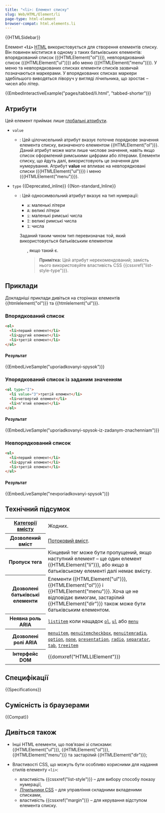 ```yaml
---
title: "<li>: Елемент списку"
slug: Web/HTML/Element/li
page-type: html-element
browser-compat: html.elements.li
---
```


{{HTMLSidebar}}

Елемент **`<li>`** [HTML](/uk/docs/Web/HTML) використовується для створення елементів списку. Він повинен міститися в одному з таких батьківських елементів: впорядкований список ({{HTMLElement("ol")}}), невпорядкований список ({{HTMLElement("ul")}}) або меню ({{HTMLElement("menu")}}). У меню та невпорядкованих списках елементи списків зазвичай позначаються маркерами. У впорядкованих списках маркери здебільшого виводяться ліворуч у вигляді лічильника, що зростає – чисел або літер.

{{EmbedInteractiveExample("pages/tabbed/li.html", "tabbed-shorter")}}

## Атрибути

Цей елемент приймає лише [глобальні атрибути](/uk/docs/Web/HTML/Global_attributes).

- `value`
  - : Цей цілочисельний атрибут вказує поточне порядкове значення елемента списку, визначеного елементом {{HTMLElement("ol")}}. Даний атрибут може мати лише числове значення, навіть якщо список оформлений римськими цифрами або літерами. Елементи списку, що йдуть далі, використовують це значення для нумерування. Атрибут **value** не впливає на невпорядковані списки ({{HTMLElement("ul")}}) і меню ({{HTMLElement("menu")}}).
- `type` {{Deprecated_inline}} {{Non-standard_Inline}}

  - : Цей односимвольний атрибут вказує на тип нумерації:

    - `a`: маленькі літери
    - `A`: великі літери
    - `i`: маленькі римські числа
    - `I`: великі римські числа
    - `1`: числа

    Заданий таким чином тип перевизначає той, який використовується батьківським елементом <ol>, якщо такий є.

    > **Примітка:** Цей атрибут нерекомендований; замість нього використовуйте властивість CSS {{cssxref("list-style-type")}}.

## Приклади

Докладніші приклади дивіться на сторінках елементів {{htmlelement("ol")}} та {{htmlelement("ul")}}.

### Впорядкований список

```html
<ol>
  <li>перший елемент</li>
  <li>другий елемент</li>
  <li>третій елемент</li>
</ol>
```

#### Результат

{{EmbedLiveSample("uporiadkovanyi-spysok")}}

### Упорядкований список із заданим значенням

```html
<ol type="I">
  <li value="3">третій елемент</li>
  <li>четвертий елемент</li>
  <li>пʼятий елемент</li>
</ol>
```

#### Результат

{{EmbedLiveSample("uporiadkovanyi-spysok-iz-zadanym-znachenniam")}}

### Невпорядкований список

```html
<ul>
  <li>перший елемент</li>
  <li>другий елемент</li>
  <li>третій елемент</li>
</ul>
```

#### Результат

{{EmbedLiveSample("nevporiadkovanyi-spysok")}}

## Технічний підсумок

<table class="properties">
  <tbody>
    <tr>
      <th scope="row">
        <a href="/uk/docs/Web/HTML/Content_categories"
          >Категорії вмісту</a
        >
      </th>
      <td>Жодних.</td>
    </tr>
    <tr>
      <th scope="row">Дозволений вміст</th>
      <td>
        <a href="/uk/docs/Web/HTML/Content_categories#potokovyi-vmist"
          >Потоковий вміст</a
        >.
      </td>
    </tr>
    <tr>
      <th scope="row">Пропуск тега</th>
      <td>
        Кінцевий тег може бути пропущений, якщо наступний елемент – ще один
        елемент {{HTMLElement("li")}}, або якщо в батьківському
        елементі далі немає вмісту.
      </td>
    </tr>
    <tr>
      <th scope="row">Дозволені батьківські елементи</th>
      <td>
        Елементи {{HTMLElement("ul")}}, {{HTMLElement("ol")}} і
        {{HTMLElement("menu")}}. Хоча це не відповідає вимогам,
        застарілий {{HTMLElement("dir")}} також може бути батьківським елементом.
      </td>
    </tr>
    <tr>
      <th scope="row">Неявна роль ARIA</th>
      <td>
        <code
          ><a href="/uk/docs/Web/Accessibility/ARIA/Roles/listitem_role"
            >listitem</a
          ></code
        >
        коли нащадок
        <code><a href="/uk/docs/Web/HTML/Element/ol">ol</a></code
        >, <code><a href="/uk/docs/Web/HTML/Element/ul">ul</a></code> або
        <code><a href="/uk/docs/Web/HTML/Element/menu">menu</a></code>
      </td>
    </tr>
    <tr>
      <th scope="row">Дозволені ролі ARIA</th>
      <td>
        <a href="/uk/docs/Web/Accessibility/ARIA/Roles/menuitem_role"><code>menuitem</code></a>,
        <a href="/uk/docs/Web/Accessibility/ARIA/Roles/menuitemcheckbox_role"><code>menuitemcheckbox</code></a>,
        <a href="/uk/docs/Web/Accessibility/ARIA/Roles/menuitemradio_role"><code>menuitemradio</code></a>, <a href="/uk/docs/Web/Accessibility/ARIA/Roles/option_role"><code>option</code></a>,
        <a href="/uk/docs/Web/Accessibility/ARIA/Roles/none_role"><code>none</code></a>, <a href="/uk/docs/Web/Accessibility/ARIA/Roles/presentation_role"><code>presentation</code></a>,
        <a href="/uk/docs/Web/Accessibility/ARIA/Roles/radio_role"><code>radio</code></a>, <a href="/uk/docs/Web/Accessibility/ARIA/Roles/separator_role"><code>separator</code></a>,
        <a href="/uk/docs/Web/Accessibility/ARIA/Roles/tab_role"><code>tab</code></a>, <a href="/uk/docs/Web/Accessibility/ARIA/Roles/treeitem_role"><code>treeitem</code></a>
      </td>
    </tr>
    <tr>
      <th scope="row">Інтерфейс DOM</th>
      <td>{{domxref("HTMLLIElement")}}</td>
    </tr>
  </tbody>
</table>

## Специфікації

{{Specifications}}

## Сумісність із браузерами

{{Compat}}

## Дивіться також

- Інші HTML елементи, що повʼязані зі списками: {{HTMLElement("ul")}}, {{HTMLElement("ol")}}, {{HTMLElement("menu")}} та застарілий {{HTMLElement("dir")}};
- Властивості CSS, що можуть бути особливо корисними для надання стилів елементу `<li>`:

  - властивість {{cssxref("list-style")}} – для вибору способу показу нумерації,
  - [Лічильники CSS](/uk/docs/Web/CSS/CSS_counter_styles/Using_CSS_counters) – для управління складними вкладеними списками,
  - властивість {{cssxref("margin")}} – для керування відступом елемента списку.

